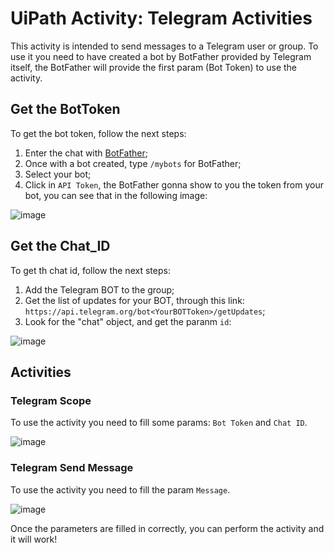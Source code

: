 # UiPath Activity: Telegram Activities

This activity is intended to send messages to a Telegram user or group. To use it you need to have created a bot by BotFather provided by Telegram itself, the BotFather will provide the first param (Bot Token) to use the activity.

## Get the BotToken
To get the bot token, follow the next steps:

1. Enter the chat with [BotFather](https://t.me/botfather);
2. Once with a bot created, type ```/mybots``` for BotFather;
3. Select your bot;
4. Click in ```API Token```, the BotFather gonna show to you the token from your bot, you can see that in the following image:

![image](https://user-images.githubusercontent.com/17112000/124394497-1a763a80-dcd6-11eb-8c57-2f51fa85cd62.png)

## Get the Chat_ID

To get th chat id, follow the next steps:

1. Add the Telegram BOT to the group;
2. Get the list of updates for your BOT, through this link: ```https://api.telegram.org/bot<YourBOTToken>/getUpdates```;
3. Look for the "chat" object, and get the paranm ```id```:

![image](https://user-images.githubusercontent.com/17112000/124395115-abe6ac00-dcd8-11eb-83de-4a9f487224e9.png)

## Activities

### Telegram Scope

To use the activity you need to fill some params: ```Bot Token``` and ```Chat ID```.

![image](https://user-images.githubusercontent.com/17112000/169195706-d3f6a390-1119-4551-a140-16f9ad5464ea.png)

### Telegram Send Message

To use the activity you need to fill the param ```Message```.

![image](https://user-images.githubusercontent.com/17112000/169196092-9df039a9-6dd6-41dd-b05c-65e2c40f7f04.png)

Once the parameters are filled in correctly, you can perform the activity and it will work!
